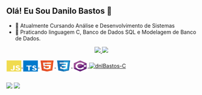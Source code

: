 ## Olá! Eu Sou Danilo Bastos 👋

- 🔭 Atualmente Cursando Análise e Desenvolvimento de Sistemas
- 🌱 Praticando linguagem C, Banco de Dados SQL e Modelagem de Banco de Dados.

<div align="center">
  <a href="https://github.com/dnlBastos">
  <img height="170em" src="https://github-readme-stats.vercel.app/api?username=dnlBastos&show_icons=true&theme=dark&include_all_commits=true&count_private=true"/>
  <img height="150em" src="https://github-readme-stats.vercel.app/api/top-langs/?username=dnlBastos&layout=compact&langs_count=7&theme=dark"/>
</div>
  
  <div style="display: inline_block"><br>
  <img align="center" alt="dnlBastos-Js" height="30" width="40" src="https://raw.githubusercontent.com/devicons/devicon/master/icons/javascript/javascript-plain.svg">
  <img align="center" alt="dnlBastos-Ts" height="30" width="40" src="https://raw.githubusercontent.com/devicons/devicon/master/icons/typescript/typescript-plain.svg">
  <img align="center" alt="dnlBastos-HTML" height="30" width="40" src="https://raw.githubusercontent.com/devicons/devicon/master/icons/html5/html5-original.svg">
  <img align="center" alt="dnlBastos-CSS" height="30" width="40" src="https://raw.githubusercontent.com/devicons/devicon/master/icons/css3/css3-original.svg">
  <img align="center" alt="dnlBastos-Csharp" height="30" width="40" src="https://raw.githubusercontent.com/devicons/devicon/master/icons/csharp/csharp-original.svg">
  <img align="center" alt="dnlBastos-C" height="30" width="40" src="https://icongr.am/devicon/c-original.svg?size=128&color=currentColor.svg">
</div>
  
##
  
<div>
  <a href = "mailto:danilo09bastos@gmail.com"><img src="https://img.shields.io/badge/-Gmail-%23333?style=for-the-badge&logo=gmail&logoColor=white" target="_blank"></a>
  <a href="https://www.linkedin.com/in/danilo-bastos-a98ab117b" target="_blank"><img src="https://img.shields.io/badge/-LinkedIn-%230077B5?style=for-the-badge&logo=linkedin&logoColor=white" target="_blank"></a> 
  </div>
